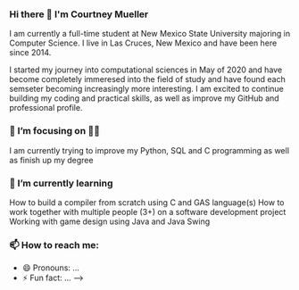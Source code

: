 ### Hi there 👋 I'm Courtney Mueller

I am currently a full-time student at New Mexico State University majoring in Computer Science. I live in Las Cruces, New Mexico and have been here since 2014.

I started my journey into computational sciences in May of 2020 and have become completely immeresed into the field of study and have found each semseter becoming increasingly more interesting. I am excited to continue building my coding and practical skills, as well as improve my GitHub and professional profile. 


### 🔭 I’m focusing on 👨‍💻

I am currently trying to improve my Python, SQL and C programming as well as finish up my degree

### 🌱 I’m currently learning

How to build a compiler from scratch using C and GAS language(s)
How to work together with multiple people (3+) on a software development project
Working with game design using Java and Java Swing

### 📫 How to reach me: 

- 😄 Pronouns: ...
- ⚡ Fun fact: ...
-->
